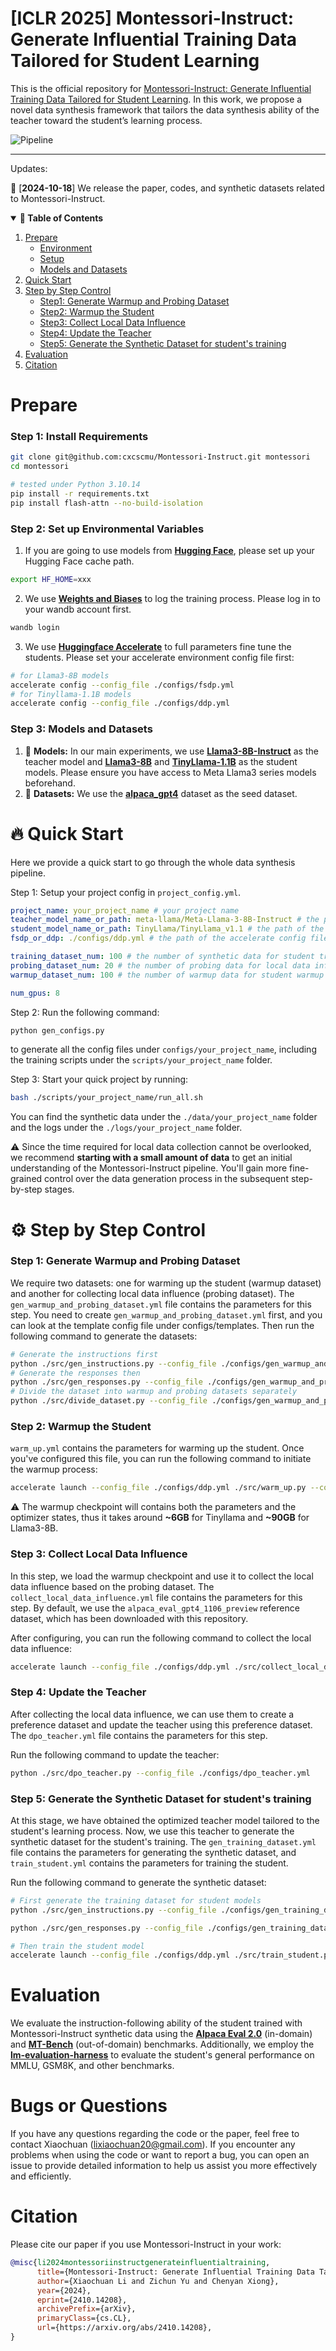 # [ICLR 2025] Montessori-Instruct: Generate Influential Training Data Tailored for Student Learning
This is the official repository for [Montessori-Instruct: Generate Influential Training Data Tailored for Student Learning](https://arxiv.org/abs/2410.14208). In this work, we propose a novel data synthesis framework that tailors the data synthesis ability of the teacher toward the student’s learning process.

![Pipeline](assets/montessori.png)

---

Updates:

:tada: [**2024-10-18**] We release the paper, codes, and synthetic datasets related to Montessori-Instruct.

<details open>
  <summary><b>🔗 Table of Contents</b></summary>

1. [Prepare](#prepare)
   - [Environment](#step-1-install-requirements)
   - [Setup](#step-2-set-up-environmental-variables)
   - [Models and Datasets](#step-3-models-and-datasets)
2. [Quick Start](#fire-quick-start)
3. [Step by Step Control](#gear-step-by-step-control)
   - [Step1: Generate Warmup and Probing Dataset](#step-1-generate-warmup-and-probing-dataset)
   - [Step2: Warmup the Student](#step-2-warmup-the-student)
   - [Step3: Collect Local Data Influence](#step-3-collect-local-data-influence)
   - [Step4: Update the Teacher](#step-4-update-the-teacher)
   - [Step5: Generate the Synthetic Dataset for student's training](#step-5-generate-the-synthetic-dataset-for-students-training)
4. [Evaluation](#evaluation)
5. [Citation](#citation)

</details>

# Prepare

### Step 1: Install Requirements
```bash
git clone git@github.com:cxcscmu/Montessori-Instruct.git montessori
cd montessori

# tested under Python 3.10.14
pip install -r requirements.txt
pip install flash-attn --no-build-isolation
```

### Step 2: Set up Environmental Variables 

1. If you are going to use models from [**Hugging Face**](https://huggingface.co/), please set up your Hugging Face cache path.
```bash
export HF_HOME=xxx
```

2. We use [**Weights and Biases**](https://wandb.ai/site/) to log the training process. Please log in to your wandb account first.
```bash
wandb login
```

3. We use [**Huggingface Accelerate**](https://huggingface.co/docs/accelerate/index) to full parameters fine tune the students. Please set your accelerate environment config file first:
```bash
# for Llama3-8B models
accelerate config --config_file ./configs/fsdp.yml 
# for Tinyllama-1.1B models
accelerate config --config_file ./configs/ddp.yml 
```

### Step 3: Models and Datasets

1. 🤖 **Models:** In our main experiments, we use [**Llama3-8B-Instruct**](https://huggingface.co/meta-llama/Meta-Llama-3-8B-Instruct) as the teacher model and [**Llama3-8B**](https://huggingface.co/meta-llama/Meta-Llama-3-8B) and [**TinyLlama-1.1B**](https://huggingface.co/TinyLlama/TinyLlama_v1.1) as the student models. Please ensure you have access to Meta Llama3 series models beforehand.
2. 🔎 **Datasets:** We use the [**alpaca_gpt4**](https://github.com/Instruction-Tuning-with-GPT-4/GPT-4-LLM) dataset as the seed dataset.

# :fire: Quick Start
Here we provide a quick start to go through the whole data synthesis pipeline.

Step 1: Setup your project config in `project_config.yml`. 
```yaml
project_name: your_project_name # your project name
teacher_model_name_or_path: meta-llama/Meta-Llama-3-8B-Instruct # the path of the teacher model
student_model_name_or_path: TinyLlama/TinyLlama_v1.1 # the path of the student model
fsdp_or_ddp: ./configs/ddp.yml # the path of the accelerate config file

training_dataset_num: 100 # the number of synthetic data for student training
probing_dataset_num: 20 # the number of probing data for local data influence collection
warmup_dataset_num: 100 # the number of warmup data for student warmup

num_gpus: 8
```

Step 2: Run the following command:
```bash
python gen_configs.py
```
to generate all the config files under `configs/your_project_name`, including the training scripts under the `scripts/your_project_name` folder. 

Step 3: Start your quick project by running:
```bash
bash ./scripts/your_project_name/run_all.sh
```

You can find the synthetic data under the `./data/your_project_name` folder and the logs under the `./logs/your_project_name` folder.

:warning: Since the time required for local data collection cannot be overlooked, we recommend **starting with a small amount of data** to get an initial understanding of the Montessori-Instruct pipeline. You'll gain more fine-grained control over the data generation process in the subsequent step-by-step stages.


# :gear: Step by Step Control

### Step 1: Generate Warmup and Probing Dataset
We require two datasets: one for warming up the student (warmup dataset) and another for collecting local data influence (probing dataset). The `gen_warmup_and_probing_dataset.yml` file contains the parameters for this step. You need to create `gen_warmup_and_probing_dataset.yml` first, and you can look at the template config file under configs/templates.
Then run the following command to generate the datasets:
```bash
# Generate the instructions first
python ./src/gen_instructions.py --config_file ./configs/gen_warmup_and_probing_dataset.yml 
# Generate the responses then
python ./src/gen_responses.py --config_file ./configs/gen_warmup_and_probing_dataset.yml 
# Divide the dataset into warmup and probing datasets separately
python ./src/divide_dataset.py --config_file ./configs/gen_warmup_and_probing_dataset.yml 
```

### Step 2: Warmup the Student
`warm_up.yml` contains the parameters for warming up the student. Once you've configured this file, you can run the following command to initiate the warmup process:
```bash
accelerate launch --config_file ./configs/ddp.yml ./src/warm_up.py --config_file ./configs/warm_up.yml # for the Tinyllama-1.1B model; change ddp to fsdp for Llama3-8B series models.
```

:warning: The warmup checkpoint will contains both the parameters and the optimizer states, thus it takes around **~6GB** for Tinyllama and **~90GB** for Llama3-8B.

### Step 3: Collect Local Data Influence
In this step, we load the warmup checkpoint and use it to collect the local data influence based on the probing dataset. The `collect_local_data_influence.yml` file contains the parameters for this step. By default, we use the `alpaca_eval_gpt4_1106_preview` reference dataset, which has been downloaded with this repository.

After configuring, you can run the following command to collect the local data influence:
```bash
accelerate launch --config_file ./configs/ddp.yml ./src/collect_local_data_influence.py --config_file ./configs/collect_local_data_influence.yml # for Tinyllama-1.1B models; change ddp to fsdp for Llama3-8B models.
```


### Step 4: Update the Teacher
After collecting the local data influence, we can use them to create a preference dataset and update the teacher using this preference dataset. The `dpo_teacher.yml` file contains the parameters for this step.

Run the following command to update the teacher:
```bash
python ./src/dpo_teacher.py --config_file ./configs/dpo_teacher.yml
```

### Step 5: Generate the Synthetic Dataset for student's training
At this stage, we have obtained the optimized teacher model tailored to the student's learning process. Now, we use this teacher to generate the synthetic dataset for the student's training. The `gen_training_dataset.yml` file contains the parameters for generating the synthetic dataset, and `train_student.yml` contains the parameters for training the student.

Run the following command to generate the synthetic dataset:

```bash
# First generate the training dataset for student models
python ./src/gen_instructions.py --config_file ./configs/gen_training_dataset.yml

python ./src/gen_responses.py --config_file ./configs/gen_training_dataset.yml

# Then train the student model
accelerate launch --config_file ./configs/ddp.yml ./src/train_student.py --config_file ./configs/train_student.yml
```


# Evaluation
We evaluate the instruction-following ability of the student trained with Montessori-Instruct synthetic data using the [**Alpaca Eval 2.0**](https://github.com/tatsu-lab/alpaca_eval/blob/main/README.md) (in-domain) and [**MT-Bench**](https://github.com/lm-sys/FastChat/tree/main/fastchat/llm_judge) (out-of-domain) benchmarks. Additionally, we employ the [**lm-evaluation-harness**](https://github.com/EleutherAI/lm-evaluation-harness) to evaluate the student's general performance on MMLU, GSM8K, and other benchmarks.

# Bugs or Questions
If you have any questions regarding the code or the paper, feel free to contact Xiaochuan (lixiaochuan20@gmail.com). If you encounter any problems when using the code or want to report a bug, you can open an issue to provide detailed information to help us assist you more effectively and efficiently.

# Citation
Please cite our paper if you use Montessori-Instruct in your work:
```bibtex
@misc{li2024montessoriinstructgenerateinfluentialtraining,
      title={Montessori-Instruct: Generate Influential Training Data Tailored for Student Learning}, 
      author={Xiaochuan Li and Zichun Yu and Chenyan Xiong},
      year={2024},
      eprint={2410.14208},
      archivePrefix={arXiv},
      primaryClass={cs.CL},
      url={https://arxiv.org/abs/2410.14208}, 
}
```
